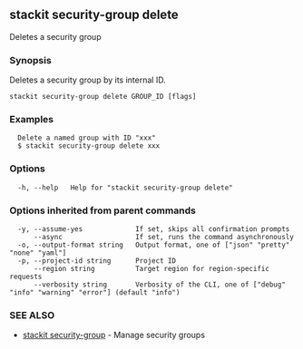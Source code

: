 ## stackit security-group delete

Deletes a security group

### Synopsis

Deletes a security group by its internal ID.

```
stackit security-group delete GROUP_ID [flags]
```

### Examples

```
  Delete a named group with ID "xxx"
  $ stackit security-group delete xxx
```

### Options

```
  -h, --help   Help for "stackit security-group delete"
```

### Options inherited from parent commands

```
  -y, --assume-yes             If set, skips all confirmation prompts
      --async                  If set, runs the command asynchronously
  -o, --output-format string   Output format, one of ["json" "pretty" "none" "yaml"]
  -p, --project-id string      Project ID
      --region string          Target region for region-specific requests
      --verbosity string       Verbosity of the CLI, one of ["debug" "info" "warning" "error"] (default "info")
```

### SEE ALSO

* [stackit security-group](./stackit_security-group.md)	 - Manage security groups

